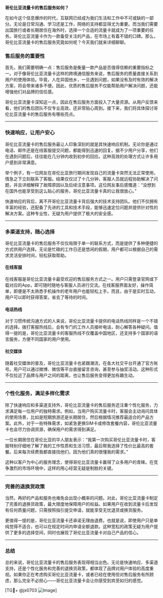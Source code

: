 **哥伦比亚流量卡的售后服务如何？**

在如今这个信息爆炸的时代，互联网已经成为我们生活和工作中不可或缺的一部分。无论是日常沟通、学习还是工作，网络的支持都显得尤为重要。而当我们需要出国旅行或者长期居住在海外时，选择一个合适的流量卡就成为了一项重要的任务。哥伦比亚流量卡作为一款备受关注的产品，在市场上有着不错的口碑。那么，哥伦比亚流量卡的售后服务究竟如何呢？今天我们就来详细聊聊。

### **售后服务的重要性**
首先，我们需要明确一点：售后服务是衡量一款产品是否值得信赖的重要指标之一。对于像哥伦比亚流量卡这样的跨境通信服务来说，售后服务的质量直接关系到用户的使用体验。毕竟，人在异国他乡，一旦遇到问题，如果没有及时有效的解决方案，将会带来诸多不便。因此，优质的售后服务不仅能帮助用户解决问题，还能增强他们对品牌的信任感。

哥伦比亚流量卡深知这一点，因此在售后服务方面投入了大量资源。从用户反馈来看，他们的售后团队不仅专业高效，还非常贴心周到。接下来，我们将具体探讨哥伦比亚流量卡的售后服务有哪些亮点。

---

### **快速响应，让用户安心**
哥伦比亚流量卡的售后服务最让人印象深刻的就是其快速响应机制。无论你是通过电话、邮件还是在线客服提交问题，都能得到迅速的回复。据不少用户分享，他们在遇到问题后，往往能在几分钟内收到初步的回应。这种高效的处理方式让许多用户感到非常满意。

举个例子，有一位网友在哥伦比亚旅行期间发现自己的流量卡突然无法正常使用，情急之下立刻联系了客服。结果仅仅过了十几分钟，客服人员就远程协助解决了问题，并且详细解释了故障原因以及后续注意事项。这位网友事后感慨道：“没想到在国外也能享受到这么贴心的服务，哥伦比亚流量卡真的让我很放心。”

快速响应的背后，离不开哥伦比亚流量卡背后强大的技术支持团队。他们不仅拥有丰富的经验，还配备了先进的工具和技术手段，能够迅速定位问题并提供针对性的解决方案。这种专业性，无疑为用户提供了极大的安全感。

---

### **多渠道支持，随心选择**
哥伦比亚流量卡的售后服务不仅仅局限于单一的联系方式，而是提供了多种便捷的方式供用户选择。无论是忙碌的工作日还是悠闲的假期，用户都可以根据自己的需求灵活安排时间，轻松获取帮助。

#### **在线客服**
在线客服是哥伦比亚流量卡最受欢迎的售后服务方式之一。用户只需登录官网或下载对应的App，即可随时随地与客服人员进行交流。在线客服界面友好，操作简单，即便是不太熟悉手机操作的老年用户也能轻松上手。而且，由于是实时互动，用户可以即时获得答案，省去了等待的时间。

#### **电话热线**
对于习惯传统沟通方式的人来说，哥伦比亚流量卡提供的电话热线同样是一个不错的选择。拨打客服热线后，会有专门的工作人员接听电话，耐心解答各种疑问。值得一提的是，哥伦比亚流量卡的客服热线不仅覆盖中国地区，还支持多个国家的语言服务，方便不同国家的用户使用。

#### **社交媒体**
随着社交媒体的普及，哥伦比亚流量卡也紧跟潮流，在各大社交平台开通了官方账号。用户可以通过微博、微信等平台直接留言咨询，甚至参与抽奖活动。这种形式不仅拉近了品牌与用户之间的距离，也让售后服务变得更加有趣生动。

---

### **个性化服务，满足多样化需求**
除了快速响应和多渠道支持外，哥伦比亚流量卡的售后服务还注重个性化服务，力求满足每一位用户的独特需求。例如，当用户购买流量卡时，客服会主动询问具体的使用场景，比如是短期旅游还是长期居住，然后根据情况推荐最适合的产品方案。此外，对于一些特殊需求，如紧急更换SIM卡或修改套餐内容，哥伦比亚流量卡也会尽力协调资源，确保用户的需求得到满足。

一位长期居住在哥伦比亚的华人朋友表示：“我第一次购买哥伦比亚流量卡时，客服特别仔细地了解了我的工作性质和生活习惯，最后帮我选择了性价比最高的套餐。后来每次续费我都直接找他们，因为他们真的很懂我的需求。”

这种以客户为中心的服务理念，使得哥伦比亚流量卡赢得了众多用户的青睐。在竞争激烈的市场环境中，这样的用心经营无疑是制胜的关键。

---

### **完善的退换货政策**
当然，再好的产品和服务也难免会出现小概率的问题。对此，哥伦比亚流量卡制定了完善的退换货政策，最大限度地保障用户的权益。如果用户在收到流量卡后发现有任何质量问题，只需按照指引提交申请，就能享受无忧退货或换货服务。

更值得一提的是，哥伦比亚流量卡还承诺无理由退费。也就是说，即使用户只是单纯觉得不适合，也可以在规定时间内申请全额退款。这种宽松的政策无疑为用户提供了更多的选择空间，同时也展现了哥伦比亚流量卡对自己产品的信心。

---

### **总结**
总的来说，哥伦比亚流量卡的售后服务表现得相当出色。无论是快速响应、多渠道支持，还是个性化服务和完善的退换货政策，都体现了品牌对用户体验的高度重视。如果你正在考虑购买哥伦比亚流量卡，或者已经在使用但对售后服务有所顾虑，那么完全不必担心——哥伦比亚流量卡会让你感受到宾至如归的感觉。

[TG💪+ @jx0703 ![Image](https://github.com/user-attachments/assets/dbca1d08-cadb-493c-b0ec-ad6f7a83f270)]